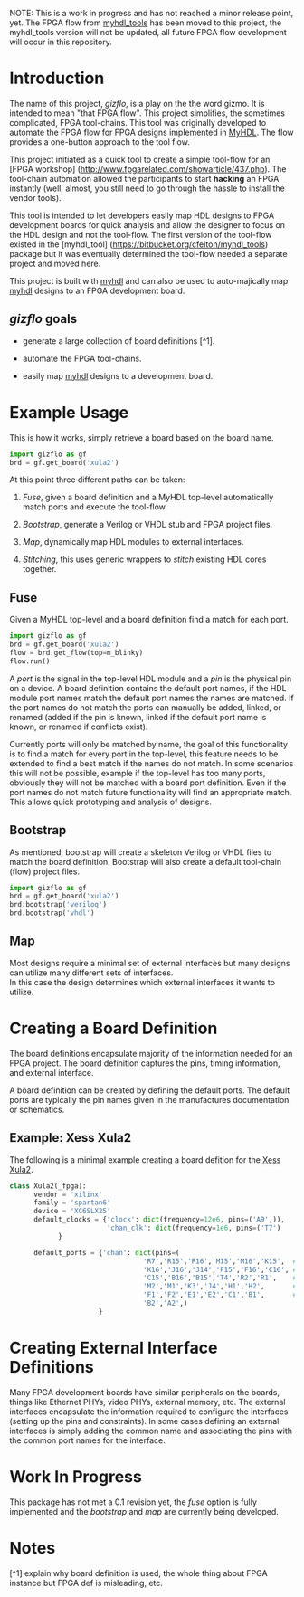 
NOTE:  This is a work in progress and has not reached a minor release point, yet.  The FPGA flow from [myhdl_tools](https://bitbucket.org/cfelton/myhdl_tools) has been moved to this project, the myhdl_tools version will not be updated, all future FPGA flow development will occur in this repository.


Introduction
============
The name of this project, *gizflo*, is a play on the the word 
gizmo.  It is intended to mean "that FPGA flow".  This project 
simplifies, the sometimes complicated, FPGA tool-chains. 
This tool was originally developed to automate the FPGA flow 
for FPGA designs implemented in [MyHDL](www.myhdl.org).  The
flow provides a one-button approach to the tool flow.

This project initiated as a quick tool to create a simple
tool-flow for an [FPGA workshop]
(http://www.fpgarelated.com/showarticle/437.php).  The tool-chain 
automation allowed the participants to start 
**hacking** an FPGA instantly (well, almost, you still need to 
go through the hassle to install the vendor tools).

This tool is intended to let developers easily map HDL designs to
FPGA development boards for quick analysis and allow the designer 
to focus on the HDL design and not the tool-flow.  The first version 
of the tool-flow existed in the [myhdl_tool]
(https://bitbucket.org/cfelton/myhdl_tools) 
package but it was eventually determined 
the tool-flow needed a separate project and moved here.

This project is built with [myhdl](www.myhdl.org) and can 
also be used to auto-majically map [myhdl](www.myhdl.org) designs to an FPGA 
development board.

*gizflo* goals
--------------

  * generate a large collection of board definitions [^1].

  * automate the FPGA tool-chains.

  * easily map [myhdl](www.myhdl.org) designs to a development board.


Example Usage
=============
This is how it works, simply retrieve a board based on the 
board name.  

```python
import gizflo as gf
brd = gf.get_board('xula2')
```

At this point three different paths can be taken:

  1. *Fuse*, given a board definition and a MyHDL top-level
     automatically match ports and execute the tool-flow.

  2. *Bootstrap*, generate a Verilog or VHDL stub and
     FPGA project files.

  <!-- extract -->
  3. *Map*, dynamically map HDL modules to external interfaces.
  
  4. *Stitching*, this uses generic wrappers to *stitch* 
     existing HDL cores together.    


Fuse 
----
Given a MyHDL top-level and a board definition find a
match for each port. 

```python
import gizflo as gf
brd = gf.get_board('xula2')
flow = brd.get_flow(top=m_blinky)
flow.run()
```

A *port* is the signal in the top-level HDL module and a *pin* is 
the physical pin on a device.  A board definition contains the 
default port names, if the HDL module port names match the default 
port names the names are matched.  If the port names do not match 
the ports can manually be added, linked, or renamed (added if the 
pin is known, linked if the default port name is known, or renamed 
if conflicts exist).

<!-- @todo: -->
Currently ports will only be matched by name, the goal of this 
functionality is to find a match for every port in the top-level,
this feature needs to be extended to find a best match if the 
names do not match.  In some scenarios this will not be possible, 
example if the top-level has too many ports, obviously they will 
not be matched with a board port definition.  Even if the port 
names do not match future functionality will find an appropriate 
match.  This allows quick prototyping and analysis of designs.


Bootstrap
---------
As mentioned, bootstrap will create a skeleton Verilog or
VHDL files to match the board definition.  Bootstrap will 
also create a default tool-chain (flow) project files.

```python
import gizflo as gf
brd = gf.get_board('xula2')
brd.bootstrap('verilog')
brd.bootstrap('vhdl')
```


<!-- 
 ** not sure about the name for this feature **
 This example should show how a module defines the HDL 
 based on the interfaces available.
-->

Map
---
Most designs require a minimal set of external interfaces but
many designs can utilize many different sets of interfaces.  
In this case 
the design determines which external interfaces it wants to 
utilize.  

<!-- 
  This example needs some more thought, the example 
  needs to capture mithro's intention, extracting 
  interfaces and building the design around the available
  interfaces.


```python
import gizflo as gf

# get a particular board
brd = gf.get_board('xula2')

# pass the board to the top-level, the top-level will 
# create the portmap, the "ports()" provides a dictionary
# of ports.
g = m_top_level(**brd.get_portmap())

# now the top-level determine which external interfaces
# to include, run the FPGA flow
brd.run(m_top_level)
```

```python
def m_top_level(brd=brd):
    
```

-->

Creating a Board Definition
===========================
The board definitions encapsulate majority of the information
needed for an FPGA project.  The board definition captures the
pins, timing information, and external interface.

A board definition can be created by defining the default ports.
The default ports are typically the pin names given in the 
manufactures documentation or schematics.

Example: Xess Xula2
-------------------
The following is a minimal example creating a board defition
for the [Xess Xula2](http://www.xess.com/shop/product/xula2-lx25/).

```python
class Xula2(_fpga):
      vendor = 'xilinx'
      family = 'spartan6'
      device = 'XC6SLX25'
      default_clocks = {'clock': dict(frequency=12e6, pins=('A9',)),
                        'chan_clk': dict(frequency=1e6, pins=('T7')
			}

      default_ports = {'chan': dict(pins=(
                                 'R7','R15','R16','M15','M16','K15',  #0-5
                                 'K16','J16','J14','F15','F16','C16', #6-11
                                 'C15','B16','B15','T4','R2','R1',    #12-17
                                 'M2','M1','K3','J4','H1','H2',       #18-23
                                 'F1','F2','E1','E2','C1','B1',       #24-29
                                 'B2','A2',) 
                      }

```

Creating External Interface Definitions
=======================================
Many FPGA development boards have similar peripherals on the boards, 
things like Ethernet PHYs, video PHYs, external memory, etc.  The 
external interfaces encapsulate the information required to configure
the interfaces (setting up the pins and constraints).  In some cases
defining an external interfaces is simply adding the common name and
associating the pins with the common port names for the interface.

<!--
Example: VGA
------------

Example: Ethernet
-----------------
-->

Work In Progress
================
This package has not met a 0.1 revision yet, the *fuse* option 
is fully implemented and the *bootstrap* and *map* are currently
being developed.

<!--
MyHDL Version
=============
Currently a modified version of the MyHDL package needs to be
utilized to use the *bootstrap* function.  A [MEP]() has been
created and the required feature should be incorporate soon.
Go [here]() and up-vote the issue to insensitive the addition.
-->


Notes
=====
[^1] explain why board definition is used, the whole thing about 
     FPGA instance but FPGA def is misleading, etc.

<!--
References
==========
-->
